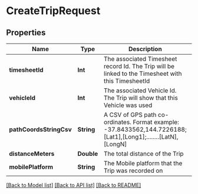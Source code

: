 # CreateTripRequest

## Properties
Name | Type | Description | Notes
------------ | ------------- | ------------- | -------------
**timesheetId** | **Int** | The associated Timesheet record Id.  The Trip will be linked to the Timesheet with this TimesheetId | [optional] 
**vehicleId** | **Int** | The associated Vehicle Id.  The Trip will show that this Vehicle was used | [optional] 
**pathCoordsStringCsv** | **String** | A CSV of GPS path co-ordinates.  Format example: -37.8433562,144.7226188;[Lat1],[Long1];........[LatN],[LongN] | [optional] 
**distanceMeters** | **Double** | The total distance of the Trip | [optional] 
**mobilePlatform** | **String** | The Mobile platform that the Trip was recorded on | [optional] 

[[Back to Model list]](../README.md#documentation-for-models) [[Back to API list]](../README.md#documentation-for-api-endpoints) [[Back to README]](../README.md)


